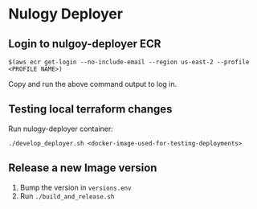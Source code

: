 # Nulogy Deployer

## Login to nulgoy-deployer ECR

```
$(aws ecr get-login --no-include-email --region us-east-2 --profile <PROFILE NAME>)
```

Copy and run the above command output to log in.

## Testing local terraform changes

Run nulogy-deployer container:

```
./develop_deployer.sh <docker-image-used-for-testing-deployments>
```

## Release a new Image version

1. Bump the version in `versions.env`
1. Run `./build_and_release.sh`
